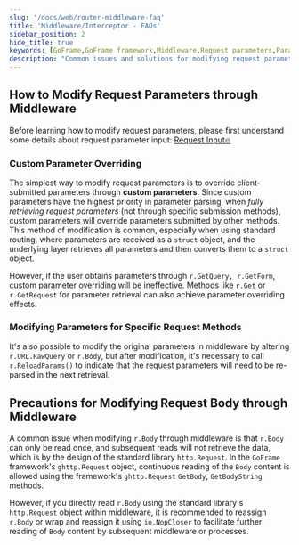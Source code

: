 ```yaml
---
slug: '/docs/web/router-middleware-faq'
title: 'Middleware/Interceptor - FAQs'
sidebar_position: 2
hide_title: true
keywords: [GoFrame,GoFrame framework,Middleware,Request parameters,Parameter overriding,Request Body,Custom parameters,Request modification,ghttp.Request,HTTP request]
description: "Common issues and solutions for modifying request parameters and request Body through middleware when using the GoFrame framework to create websites. Special attention is given to the mechanism of custom parameter overriding and precautions when modifying the request Body to ensure correct handling of HTTP request information in middleware."
---
```


## How to Modify Request Parameters through Middleware

Before learning how to modify request parameters, please first understand some details about request parameter input: [Request Input🔥](../../请求输入/请求输入.md)

### Custom Parameter Overriding

The simplest way to modify request parameters is to override client-submitted parameters through **custom parameters**. Since custom parameters have the highest priority in parameter parsing, when *fully retrieving request parameters* (not through specific submission methods), custom parameters will override parameters submitted by other methods. This method of modification is common, especially when using standard routing, where parameters are received as a `struct` object, and the underlying layer retrieves all parameters and then converts them to a `struct` object.

However, if the user obtains parameters through `r.GetQuery, r.GetForm`, custom parameter overriding will be ineffective. Methods like `r.Get` or `r.GetRequest` for parameter retrieval can also achieve parameter overriding effects.

### Modifying Parameters for Specific Request Methods

It's also possible to modify the original parameters in middleware by altering `r.URL.RawQuery` or `r.Body`, but after modification, it's necessary to call `r.ReloadParams()` to indicate that the request parameters will need to be re-parsed in the next retrieval.

## Precautions for Modifying Request Body through Middleware

A common issue when modifying `r.Body` through middleware is that `r.Body` can only be read once, and subsequent reads will not retrieve the data, which is by the design of the standard library `http.Request`. In the `GoFrame` framework's `ghttp.Request` object, continuous reading of the `Body` content is allowed using the framework's `ghttp.Request` `GetBody`, `GetBodyString` methods.

However, if you directly read `r.Body` using the standard library's `http.Request` object within middleware, it is recommended to reassign `r.Body` or wrap and reassign it using `io.NopCloser` to facilitate further reading of `Body` content by subsequent middleware or processes.